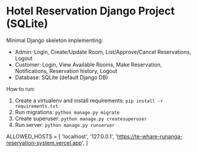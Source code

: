 
# Hotel Reservation Django Project (SQLite)

Minimal Django skeleton implementing:
- Admin: Login, Create/Update Room, List/Approve/Cancel Reservations, Logout
- Customer: Login, View Available Rooms, Make Reservation, Notifications, Reservation history, Logout
- Database: SQLite (default Django DB)

How to run:
1. Create a virtualenv and install requirements: `pip install -r requirements.txt`
2. Run migrations: `python manage.py migrate`
3. Create superuser: `python manage.py createsuperuser`
4. Run server: `python manage.py runserver`



 ALLOWED_HOSTS = [
     'localhost',
     '127.0.0.1',
    'https://te-whare-runanga-reservation-system.vercel.app',
]
